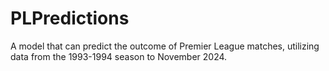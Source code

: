 # PLPredictions
A model that can predict the outcome of Premier League matches, utilizing data from the 1993-1994 season to November 2024.
